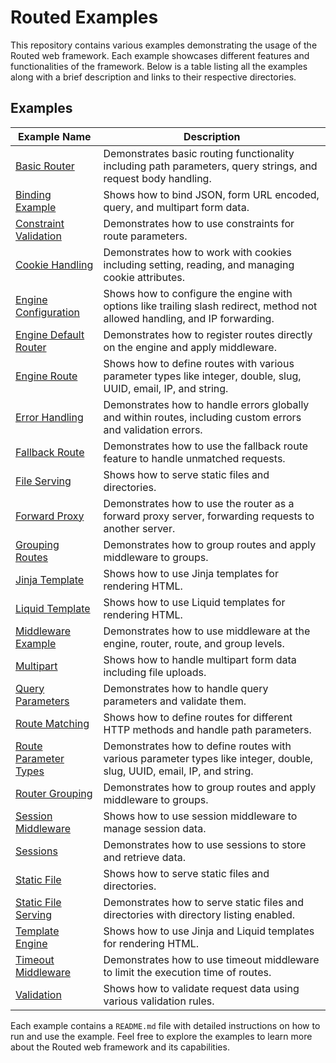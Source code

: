 # Routed Examples

This repository contains various examples demonstrating the usage of the Routed web framework. Each example showcases different features and functionalities of the framework. Below is a table listing all the examples along with a brief description and links to their respective directories.

## Examples

| Example Name | Description |
|--------------|-------------|
| [Basic Router](untitled1/examples/basic_router) | Demonstrates basic routing functionality including path parameters, query strings, and request body handling. |
| [Binding Example](untitled1/examples/binding_example) | Shows how to bind JSON, form URL encoded, query, and multipart form data. |
| [Constraint Validation](untitled1/examples/constraint_validation_example) | Demonstrates how to use constraints for route parameters. |
| [Cookie Handling](untitled1/examples/cookie_handling) | Demonstrates how to work with cookies including setting, reading, and managing cookie attributes. |
| [Engine Configuration](untitled1/examples/engine_config_example) | Shows how to configure the engine with options like trailing slash redirect, method not allowed handling, and IP forwarding. |
| [Engine Default Router](untitled1/examples/engine_default_router_example) | Demonstrates how to register routes directly on the engine and apply middleware. |
| [Engine Route](untitled1/examples/engine_route_example) | Shows how to define routes with various parameter types like integer, double, slug, UUID, email, IP, and string. |
| [Error Handling](untitled1/examples/error_handling_example) | Demonstrates how to handle errors globally and within routes, including custom errors and validation errors. |
| [Fallback Route](untitled1/examples/fallback_route) | Demonstrates how to use the fallback route feature to handle unmatched requests. |
| [File Serving](untitled1/examples/file_serve) | Shows how to serve static files and directories. |
| [Forward Proxy](untitled1/examples/forward_proxy) | Demonstrates how to use the router as a forward proxy server, forwarding requests to another server. |
| [Grouping Routes](untitled1/examples/group) | Demonstrates how to group routes and apply middleware to groups. |
| [Jinja Template](untitled1/examples/jinja_template) | Shows how to use Jinja templates for rendering HTML. |
| [Liquid Template](untitled1/examples/liquid_template) | Shows how to use Liquid templates for rendering HTML. |
| [Middleware Example](untitled1/examples/middleware_example) | Demonstrates how to use middleware at the engine, router, route, and group levels. |
| [Multipart](untitled1/examples/multipart) | Shows how to handle multipart form data including file uploads. |
| [Query Parameters](untitled1/examples/query_parameter_example) | Demonstrates how to handle query parameters and validate them. |
| [Route Matching](untitled1/examples/route_matching_example) | Shows how to define routes for different HTTP methods and handle path parameters. |
| [Route Parameter Types](untitled1/examples/route_parameter_types_example) | Demonstrates how to define routes with various parameter types like integer, double, slug, UUID, email, IP, and string. |
| [Router Grouping](untitled1/examples/router_grouping_example) | Demonstrates how to group routes and apply middleware to groups. |
| [Session Middleware](untitled1/examples/session_middleware_example) | Shows how to use session middleware to manage session data. |
| [Sessions](untitled1/examples/sessions) | Demonstrates how to use sessions to store and retrieve data. |
| [Static File](untitled1/examples/static_file) | Shows how to serve static files and directories. |
| [Static File Serving](untitled1/examples/static_file_serving_example) | Demonstrates how to serve static files and directories with directory listing enabled. |
| [Template Engine](untitled1/examples/template_engine_example) | Shows how to use Jinja and Liquid templates for rendering HTML. |
| [Timeout Middleware](untitled1/examples/timeout_middleware_example) | Demonstrates how to use timeout middleware to limit the execution time of routes. |
| [Validation](untitled1/examples/validation) | Shows how to validate request data using various validation rules. |

Each example contains a `README.md` file with detailed instructions on how to run and use the example. Feel free to explore the examples to learn more about the Routed web framework and its capabilities.
